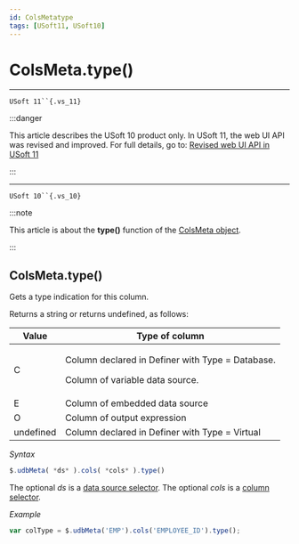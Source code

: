 ```yaml
---
id: ColsMetatype
tags: [USoft11, USoft10]
---
```

# ColsMeta.type()



----

`USoft 11``{.vs_11}`


:::danger

This article describes the USoft 10 product only.
In USoft 11, the web UI API was revised and improved. For full details, go to:
[Revised web UI API in USoft 11](/Web_and_app_UIs/UDB_udb/Revised_web_UI_API_in_USoft_11.md)

:::

----

`USoft 10``{.vs_10}`


:::note

This article is about the **type()** function of the [ColsMeta object](/Web_and_app_UIs/UDB_ColsMeta).

:::

## **ColsMeta.type()**

Gets a type indication for this column.

Returns a string or returns undefined, as follows:

|**Value**|**Type of column**|
|--------|--------|
|C       |<p>Column declared in Definer with Type = Database.</p><p>Column of variable data source.</p>|
|E       |Column of embedded data source|
|O       |Column of output expression|
|undefined|Column declared in Definer with Type = Virtual|



*Syntax*

```js
$.udbMeta( *ds* ).cols( *cols* ).type()
```

The optional *ds* is a [data source selector](/Web_and_app_UIs/UDB_DataSourceMetaContainer/UDB_DataSourceMetaContainer_object.md). The optional *cols* is a [column selector](/Web_and_app_UIs/UDB_ColsMeta/UDB_ColsMeta_object.md).

*Example*

```js
var colType = $.udbMeta('EMP').cols('EMPLOYEE_ID').type();
```
